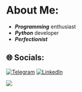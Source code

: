 # About Me:
- ***Programming*** enthusiast
- ***Python*** developer
- ***Perfectionist***


## 🌐 Socials:
[![Telegram](https://img.shields.io/badge/Telegram-2CA5E0?style=for-the-badge&logo=telegram&logoColor=white)](https://t.me/bahadorrj) [![LinkedIn](https://img.shields.io/badge/LinkedIn-0077B5?style=for-the-badge&logo=linkedin&logoColor=white)](https://linkedin.com/in/bahador-rousta-jorshary)

[![](https://visitcount.itsvg.in/api?id=bahadorrj&icon=0&color=0)](https://visitcount.itsvg.in)
